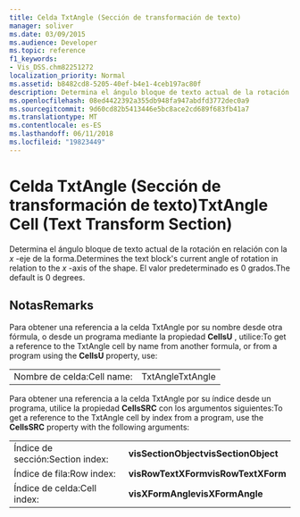 ```yaml
---
title: Celda TxtAngle (Sección de transformación de texto)
manager: soliver
ms.date: 03/09/2015
ms.audience: Developer
ms.topic: reference
f1_keywords:
- Vis_DSS.chm82251272
localization_priority: Normal
ms.assetid: b8482cd8-5205-40ef-b4e1-4ceb197ac80f
description: Determina el ángulo bloque de texto actual de la rotación en relación con la x-eje de la forma. El valor predeterminado es 0 grados.
ms.openlocfilehash: 08ed4422392a355db948fa947abdfd3772dec0a9
ms.sourcegitcommit: 9d60cd82b5413446e5bc8ace2cd689f683fb41a7
ms.translationtype: MT
ms.contentlocale: es-ES
ms.lasthandoff: 06/11/2018
ms.locfileid: "19823449"
---
```

# <a name="txtangle-cell-text-transform-section"></a><span data-ttu-id="1c234-104">Celda TxtAngle (Sección de transformación de texto)</span><span class="sxs-lookup"><span data-stu-id="1c234-104">TxtAngle Cell (Text Transform Section)</span></span>

<span data-ttu-id="1c234-105">Determina el ángulo bloque de texto actual de la rotación en relación con la *x* -eje de la forma.</span><span class="sxs-lookup"><span data-stu-id="1c234-105">Determines the text block's current angle of rotation in relation to the  *x*  -axis of the shape.</span></span> <span data-ttu-id="1c234-106">El valor predeterminado es 0 grados.</span><span class="sxs-lookup"><span data-stu-id="1c234-106">The default is 0 degrees.</span></span> 
  
## <a name="remarks"></a><span data-ttu-id="1c234-107">Notas</span><span class="sxs-lookup"><span data-stu-id="1c234-107">Remarks</span></span>

<span data-ttu-id="1c234-108">Para obtener una referencia a la celda TxtAngle por su nombre desde otra fórmula, o desde un programa mediante la propiedad **CellsU** , utilice:</span><span class="sxs-lookup"><span data-stu-id="1c234-108">To get a reference to the TxtAngle cell by name from another formula, or from a program using the **CellsU** property, use:</span></span> 
  
|||
|:-----|:-----|
| <span data-ttu-id="1c234-109">Nombre de celda:</span><span class="sxs-lookup"><span data-stu-id="1c234-109">Cell name:</span></span>  <br/> | <span data-ttu-id="1c234-110">TxtAngle</span><span class="sxs-lookup"><span data-stu-id="1c234-110">TxtAngle</span></span>  <br/> |
   
<span data-ttu-id="1c234-111">Para obtener una referencia a la celda TxtAngle por su índice desde un programa, utilice la propiedad **CellsSRC** con los argumentos siguientes:</span><span class="sxs-lookup"><span data-stu-id="1c234-111">To get a reference to the TxtAngle cell by index from a program, use the **CellsSRC** property with the following arguments:</span></span> 
  
|||
|:-----|:-----|
| <span data-ttu-id="1c234-112">Índice de sección:</span><span class="sxs-lookup"><span data-stu-id="1c234-112">Section index:</span></span>  <br/> |<span data-ttu-id="1c234-113">**visSectionObject**</span><span class="sxs-lookup"><span data-stu-id="1c234-113">**visSectionObject**</span></span> <br/> |
| <span data-ttu-id="1c234-114">Índice de fila:</span><span class="sxs-lookup"><span data-stu-id="1c234-114">Row index:</span></span>  <br/> |<span data-ttu-id="1c234-115">**visRowTextXForm**</span><span class="sxs-lookup"><span data-stu-id="1c234-115">**visRowTextXForm**</span></span> <br/> |
| <span data-ttu-id="1c234-116">Índice de celda:</span><span class="sxs-lookup"><span data-stu-id="1c234-116">Cell index:</span></span>  <br/> |<span data-ttu-id="1c234-117">**visXFormAngle**</span><span class="sxs-lookup"><span data-stu-id="1c234-117">**visXFormAngle**</span></span> <br/> |
   

